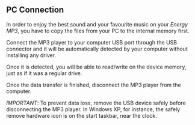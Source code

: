 ## PC Connection

In order to enjoy the best sound and your favourite music on your *Energy MP3*, you have to copy the files from your PC to the internal memory first.

Connect the MP3 player to your computer USB port through the USB connector and it will be automatically detected by your computer without installing any driver. 

Once it is detected, you will be able to read/write on the device memory, just as if it was a regular drive.

Once the data transfer is finished, disconnect the MP3 player from the computer.

*IMPORTANT*: To prevent data loss, remove the USB device safely before disconnecting the MP3 player. In Windows XP, for instance, the safely remove hardware icon is on the start taskbar, near the clock.
